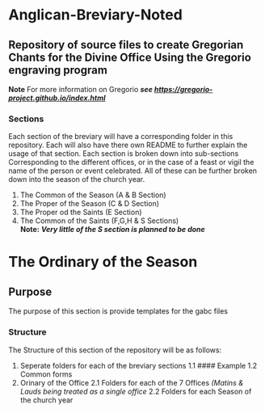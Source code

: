 # Anglican-Breviary-Noted
## Repository  of source files to create Gregorian Chants for the Divine Office Using the Gregorio engraving program
**Note** For more information on Gregorio ***see https://gregorio-project.github.io/index.html***

### Sections
Each section of the breviary will have a corresponding folder in this repository. Each will also have there own README to further explain the usage of that section. Each section is broken down into sub-sections Corresponding to the different offices, or in the case of a feast or vigil the name of the person or event celebrated. All of these can be further broken down into the season of the church year.

1.  The Common of the Season  (A & B Section)
2.  The Proper of the Season  (C & D Section)
3.  The Proper od the Saints  (E Section)
4.  The Common of the Saints  (F,G,H & S Sections)\
**Note:** ***Very little of the S section is planned to be done***

# The Ordinary of the Season

## Purpose

The purpose of this section is provide templates for the gabc files 

### Structure

The Structure of this section of the repository will be as follows:
1.  Seperate folders for each of the breviary sections
    1.1  #### Example
    1.2  Common forms
2.  Orinary of the Office
    2.1  Folders for each of the 7 Offices *(Matins & Lauds being treated as a single office*
    2.2	 Folders for each Season of the church year




